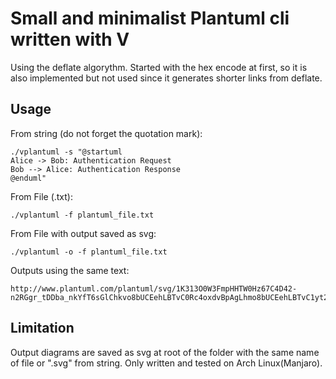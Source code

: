 # Small and minimalist Plantuml cli written with V

Using the deflate algorythm.
Started with the hex encode at first, so it is also implemented but not used since it generates shorter links from deflate.


## Usage

From string (do not forget the quotation mark):
```shell ignore
./vplantuml -s "@startuml
Alice -> Bob: Authentication Request
Bob --> Alice: Authentication Response
@enduml"
```
From File (.txt):
```shell ignore
./vplantuml -f plantuml_file.txt
```
From File with output saved as svg:
```shell ignore
./vplantuml -o -f plantuml_file.txt
```

Outputs using the same text:
```shell ignore
http://www.plantuml.com/plantuml/svg/1K313O0W3FmpHHTW0Hz67C4D42-n2RGgr_tDDba_nkYfT6sGlChkvo8bUCEehLBTvC0Rc4oxdvBpAgLhmo8bUCEehLBTvC1yt2RI1hjYz1y0
```

## Limitation

Output diagrams are saved as svg at root of the folder with the same name of file or ".svg" from string.
Only written and tested on Arch Linux(Manjaro).
